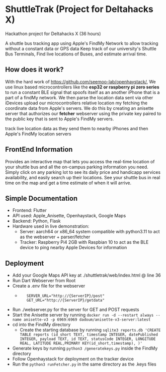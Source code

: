 # ShuttleTrak (Project for Deltahacks X)
Hackathon project for Deltahacks X (36 hours)

A shuttle bus tracking app using Apple's FindMy Network to allow tracking without a constant data or GPS data
Keep track of our university's Shuttle Bus Terminals, Find live locations of Buses, and estimate arrival time.

## How does it work?
With the hard work of https://github.com/seemoo-lab/openhaystack/, 
We use linux based microcontrollers like the **esp32 or raspberry pi zero series**  to run a constant BLE signal that spoofs itself as an another iPhone that is a part of a findMy network. We then parse the location data sent via other iDevices upload our microcontrollers relative location my fetching the coordinate data from Apple's servers. We do this by creating an anisette server that authorizes our **fetcher** webserver using the private key paired to the public key that is sent to Apple's FindMy servers.


track live location data as they send them to nearby iPhones and then Apple's FindMy location servers

## FrontEnd Information
Provides an interactive map that lets you access the real-time location of your shuttle bus and all the on-campus parking information you need. Simply click on any parking lot to see its daily price and handicapp services availability, and easily search up their locations. See your shuttle bus in real time on the map and get a time estimate of when it will arrive.

## Simple Documentation 
 - Frontend: Flutter
 - API used: Apple_Anisette, Openhaystack, Google Maps
 - Backend: Python, Flask
 - Hardware used in live demonstration:
   - Server: aarch64 or x86_64 system compatible with python3.11 to act as the webserver + parser/fetcher
   - Tracker: Raspberry Pi4 2GB with Raspbian 10 to act as the BLE device to ping nearby Apple Devices for information

## Deployment
 - Add your Google Maps API key at ./shuttletrak/web/index.html @ line 36
 - Run Dart Webserver from Root
 - Create a .env file for the webserver
   - ```
        SERVER_URL="http://{ServerIP}/post"
        GET_URL="http://{ServerIP}/getdata"
     ```
 - Run ./webserver.py for the server for GET and POST requests
 - Start the Anisette server by running ```docker run -d --restart always --name anisette-v3 -p 6969:6969 dadoum/anisette-v3-server:latest```
 - cd into the FindMy directory
   - Create the starting database by running ```sqlite3 reports.db 'CREATE TABLE reports (id_short TEXT, timestamp INTEGER, datePublished INTEGER, payload TEXT, id TEXT, statusCode INTEGER, LONGITUDE REAL, LATITUDE REAL,PRIMARY KEY(id_short,timestamp), )'```
 - Generate keys by running ```python3 /generatekeys.py``` inside the FindMy directory
 - Follow Openhaystack for deployment on the tracker device
 - Run the ```python3 runFetcher.py``` in the same directory as the .keys files

